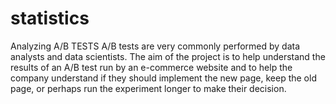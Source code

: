 # statistics
Analyzing A/B TESTS
A/B tests are very commonly performed by data analysts and data scientists. The aim of the project is to help understand the results of an A/B test run by an e-commerce website and to help the company understand if they should implement the new page, keep the old page, or perhaps run the experiment longer to make their decision.
